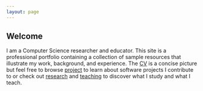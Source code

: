 ```yaml
---
layout: page
---
```


Welcome
---

I am a Computer Science researcher and educator. This site is a professional portfolio containing a collection of sample resources that illustrate my work, background, and experience. The [CV](/cv) is a concise picture but feel free to browse [project](/projects/) to learn about software projects I contribute to or check out [research](/research/) and [teaching](/teaching/) to discover what I study and what I teach.